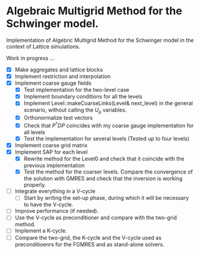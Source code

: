 # Algebraic Multigrid Method for the Schwinger model.
Implementation of Algebric Multigrid Method for the Schwinger model in the context of Lattice simulations. 

Work in progress ...

- [x] Make aggregates and lattice blocks
- [x] Implement restriction and interpolation
- [x] Implement coarse gauge fields
    - [x] Test implementation for the two-level case
    - [x] Implement boundary conditions for all the levels
    - [x] Implement Level::makeCoarseLinks(Level& next_level) in the general scenario, without calling the $U_\mu$ variables.
    - [x] Orthonormalize test vectors
    - [x] Check that $P^\dagger D P$ coincides with my coarse gauge implementation for all levels 
    - [x] Test the implementation for several levels (Tested up to four levels)
- [x] Implement coarse grid matrix 
- [x] Implement SAP for each level
    - [x] Rewrite method for the Level0 and check that it coincide with the previous implementation
    - [x] Test the method for the coarser levels. Compare the convergence of the solution with GMRES and check that the inversion is working properly.
- [ ] Integrate everything in a V-cycle
    -[ ] Start by writing the set-up phase, during which it will be necessary to have the V-cycle.
- [ ] Improve performance (if needed).
- [ ] Use the V-cycle as preconditioner and compare with the two-grid method.
- [ ] Implement a K-cycle.
- [ ] Compare the two-grid, the K-cycle and the V-cycle used as preconditioenrs for the FGMRES and as stand-alone solvers.
